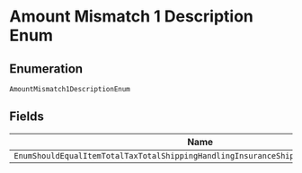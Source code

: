
# Amount Mismatch 1 Description Enum

## Enumeration

`AmountMismatch1DescriptionEnum`

## Fields

| Name |
|  --- |
| `EnumShouldEqualItemTotalTaxTotalShippingHandlingInsuranceShippingDiscountDiscount` |


